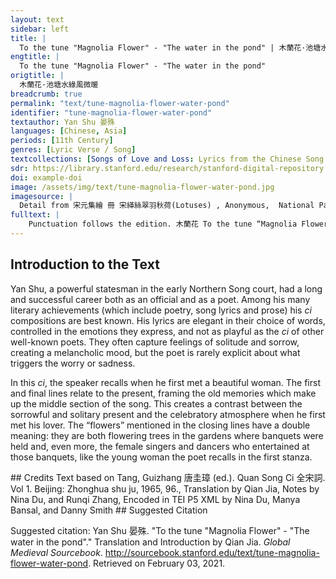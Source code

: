```yaml
---
layout: text
sidebar: left
title: |
  To the tune "Magnolia Flower" - "The water in the pond" | 木蘭花·池塘水綠風微暖
engtitle: |
  To the tune "Magnolia Flower" - "The water in the pond"
origtitle: |
  木蘭花·池塘水綠風微暖
breadcrumb: true
permalink: "text/tune-magnolia-flower-water-pond"
identifier: "tune-magnolia-flower-water-pond"
textauthor: Yan Shu 晏殊
languages: [Chinese, Asia]
periods: [11th Century]
genres: [Lyric Verse / Song]
textcollections: [Songs of Love and Loss: Lyrics from the Chinese Song Dynasty, Love Songs of the Medieval World: Lyrics from Europe and Asia]
sdr: https://library.stanford.edu/research/stanford-digital-repository 
doi: example-doi 
image: /assets/img/text/tune-magnolia-flower-water-pond.jpg
imagesource: |
  Detail from 宋元集繪 冊 宋緙絲翠羽秋荷(Lotuses) , Anonymous,  National Palace Museum, Accession Number: K2A001246N000000001PAA [Public Domain]
fulltext: |
    Punctuation follows the edition. 木蘭花 To the tune “Magnolia Flower” 池塘水綠風微暖。 The water in the pond is green, and the wind is slightly warm. 記得玉真初見面。 I remember meeting Yuzhen Generally refers to beautiful singers and dancers. for the first time. 重頭歌韻響錚琮， The double-head song If a tune has the same beat in its two stanzas, it is called a double-head song. is loud and emotional, 入破舞腰紅亂旋。 As it began the coda The greater songs in the Tang and Song dynasties usually consist of three chapters, and po is the name of the final chapter, which is usually with a quick tempo. The character literally means “to break in” or “to break apart.” , her waist swung and her red skirt swirled. 玉鉤闌下香階畔。 By the railings under the jade hooks The curtain over the doorway is hung on jade hooks. and in front of the fragrant steps, 醉後不知斜日晚。 I was drunk, not knowing that the sun had slanted and the time was late. 當時共我賞花人， The men who appreciated the flowers with me at that time, 點檢如今無一半。 Now as I count them, are fewer than half. 
---
```

## Introduction to the Text 
<p>Yan Shu, a powerful statesman in the early Northern Song court, had a long and successful career both as an official and as a poet. Among his many literary achievements (which include poetry, song lyrics and prose) his <em>ci</em> compositions are best known. His lyrics are elegant in their choice of words, controlled in the emotions they express, and not as playful as the <em>ci</em> of other well-known poets. They often capture feelings of solitude and sorrow, creating a melancholic mood, but the poet is rarely explicit about what triggers the worry or sadness.</p> <p>In this <em>ci</em>, the speaker recalls when he first met a beautiful woman. The first and final lines relate to the present, framing the old memories which make up the middle section of the song. This creates a contrast between the sorrowful and solitary present and the celebratory atmosphere when he first met his lover. The “flowers” mentioned in the closing lines have a double meaning: they are both flowering trees in the gardens where banquets were held and, even more, the female singers and dancers who entertained at those banquets, like the young woman the poet recalls in the first stanza.</p>
## Credits
Text based on Tang, Guizhang 唐圭璋 (ed.). Quan Song Ci 全宋詞. Vol 1. Beijing: Zhonghua shu ju, 1965, 96., 
Translation by Qian Jia, Notes by Nina Du,  and Runqi Zhang, 
Encoded in TEI P5 XML by Nina Du, Manya Bansal,  and Danny Smith
## Suggested Citation
<p>Suggested citation: Yan Shu 晏殊.  "To the tune "Magnolia Flower" - "The water in the pond"." Translation and Introduction by Qian Jia. <em>Global Medieval Sourcebook</em>. <a href="http://sourcebook.stanford.edu/text/tune-magnolia-flower-water-pond">http://sourcebook.stanford.edu/text/tune-magnolia-flower-water-pond</a>. Retrieved on February 03, 2021.</p>